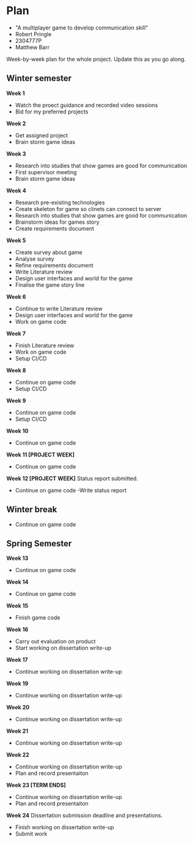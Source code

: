 # Plan

* "A multiplayer game to develop communication skill"
* Robert Pringle
* 2304777P
* Matthew Barr

Week-by-week plan for the whole project. Update this as you go along.

## Winter semester

**Week 1**
- Watch the proect guidance and recorded video sessions
- Bid for my preferred projects

**Week 2**
- Get assigned project
- Brain storm game ideas


**Week 3**
- Research into studies that show games are good for communication
- First supervisor meeting
- Brain storm game ideas

**Week 4**
- Research pre-existing technologies
- Create skeleton for game so clinets can connect to server
- Research into studies that show games are good for communication
- Brainstorm ideas for games story
- Create requirements document

**Week 5**
- Create survey about game
- Analyse survey
- Refine requirements document
- Write Literature review
- Design user interfaces and world for the game
- Finalise the game story line


**Week 6**
- Continue to write Literature review
- Design user interfaces and world for the game
- Work on game code

**Week 7**
- Finish Literature review
- Work on game code
- Setup CI/CD

**Week 8**
- Continue on game code
- Setup CI/CD

**Week 9**
- Continue on game code
- Setup CI/CD

**Week 10**
- Continue on game code

**Week 11 [PROJECT WEEK]**
- Continue on game code

**Week 12 [PROJECT WEEK]** Status report submitted.
- Continue on game code
-Write status report

## Winter break
- Continue on game code

## Spring Semester

**Week 13**
- Continue on game code

**Week 14**
- Continue on game code

**Week 15**
- Finish game code

**Week 16**
- Carry out evaluation on product 
- Start working on dissertation write-up

**Week 17**
- Continue working on dissertation write-up

**Week 19**
- Continue working on dissertation write-up

**Week 20**
- Continue working on dissertation write-up

**Week 21**
- Continue working on dissertation write-up

**Week 22**
- Continue working on dissertation write-up
- Plan and record presentaiton

**Week 23 [TERM ENDS]**
- Continue working on dissertation write-up
- Plan and record presentaiton

**Week 24** Dissertation submission deadline and presentations.
- Finish working on dissertation write-up
- Submit work


